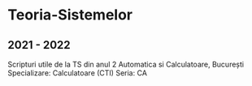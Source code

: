 # Teoria-Sistemelor
## 2021 - 2022

Scripturi utile de la TS din anul 2 Automatica
si Calculatoare, București
Specializare: Calculatoare (CTI)
Seria: CA







